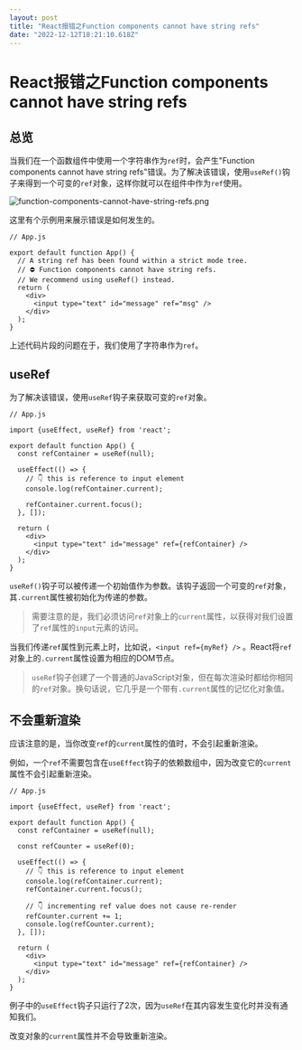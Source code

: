 ```yaml
---
layout: post
title: "React报错之Function components cannot have string refs"
date: "2022-12-12T18:21:10.618Z"
---
```

React报错之Function components cannot have string refs
===================================================

总览
--

当我们在一个函数组件中使用一个字符串作为`ref`时，会产生"Function components cannot have string refs"错误。为了解决该错误，使用`useRef()`钩子来得到一个可变的`ref`对象，这样你就可以在组件中作为`ref`使用。

![function-components-cannot-have-string-refs.png](https://p6-juejin.byteimg.com/tos-cn-i-k3u1fbpfcp/5d55ff6606924b699a0de07a6d2792e4~tplv-k3u1fbpfcp-watermark.image?)

这里有个示例用来展示错误是如何发生的。

    // App.js
    
    export default function App() {
      // A string ref has been found within a strict mode tree.
      // ⛔️ Function components cannot have string refs.
      // We recommend using useRef() instead.
      return (
        <div>
          <input type="text" id="message" ref="msg" />
        </div>
      );
    }
    

上述代码片段的问题在于，我们使用了字符串作为`ref`。

useRef
------

为了解决该错误，使用`useRef`钩子来获取可变的`ref`对象。

    // App.js
    
    import {useEffect, useRef} from 'react';
    
    export default function App() {
      const refContainer = useRef(null);
    
      useEffect(() => {
        // 👇️ this is reference to input element
        console.log(refContainer.current);
    
        refContainer.current.focus();
      }, []);
    
      return (
        <div>
          <input type="text" id="message" ref={refContainer} />
        </div>
      );
    }
    

`useRef()`钩子可以被传递一个初始值作为参数。该钩子返回一个可变的`ref`对象，其`.current`属性被初始化为传递的参数。

> 需要注意的是，我们必须访问`ref`对象上的`current`属性，以获得对我们设置了`ref`属性的`input`元素的访问。

当我们传递`ref`属性到元素上时，比如说，`<input ref={myRef} />` 。React将`ref`对象上的`.current`属性设置为相应的DOM节点。

> `useRef`钩子创建了一个普通的JavaScript对象，但在每次渲染时都给你相同的`ref`对象。换句话说，它几乎是一个带有`.current`属性的记忆化对象值。

不会重新渲染
------

应该注意的是，当你改变`ref`的`current`属性的值时，不会引起重新渲染。

例如，一个`ref`不需要包含在`useEffect`钩子的依赖数组中，因为改变它的`current`属性不会引起重新渲染。

    // App.js
    
    import {useEffect, useRef} from 'react';
    
    export default function App() {
      const refContainer = useRef(null);
    
      const refCounter = useRef(0);
    
      useEffect(() => {
        // 👇️ this is reference to input element
        console.log(refContainer.current);
        refContainer.current.focus();
    
        // 👇️ incrementing ref value does not cause re-render
        refCounter.current += 1;
        console.log(refCounter.current);
      }, []);
    
      return (
        <div>
          <input type="text" id="message" ref={refContainer} />
        </div>
      );
    }
    

例子中的`useEffect`钩子只运行了2次，因为`useRef`在其内容发生变化时并没有通知我们。

改变对象的`current`属性并不会导致重新渲染。
